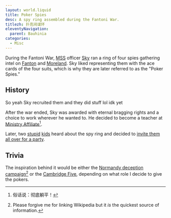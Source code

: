 ```yaml
---
layout: world.liquid
title: Poker Spies
desc: A spy ring assembled during the Fantoni War.
titlezh: 扑克间谍环
eleventyNavigation:
  parent: Bauhinia
categories:
  - Misc
---
```


During the Fantoni War, [MSS](/world/bauhinia/mss/) officer [Sky](/characters/sky/) ran a ring of four spies gathering intel on [Fanton](/world/fanton/) and [Moreland](/world/moreland/). Sky liked representing them with the ace cards of the four suits, which is why they are later referred to as the "Poker Spies."

## History

So yeah Sky recruited them and they did stuff lol idk yet

After the war ended, Sky was awarded with eternal bragging rights and a choice to work wherever he wanted to. He decided to become a teacher at [Ministry Affiliate](/world/bauhinia/ministry-affiliate/)[^1].

Later, two [stupid](/characters/harmony/) [kids](/characters/sugarcane/) heard about the spy ring and decided to [invite them all over for a party](/stories/poker-party/).

## Trivia

The inspiration behind it would be either the [Normandy deception campaign](https://en.wikipedia.org/wiki/Double-Cross_System)[^2] or the [Cambridge Five](https://en.wikipedia.org/wiki/Cambridge_Five), depending on what role I decide to give the pokers.

[^1]: 俗话说：彻底躺平！
[^2]: Please forgive me for linking Wikipedia but it *is* the quickest source of information.
